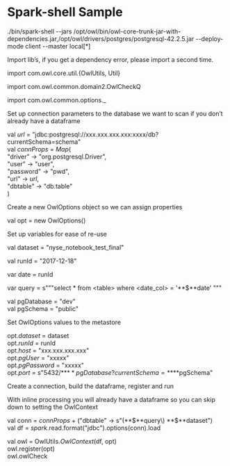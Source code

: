 # Spark-shell Sample

./bin/spark-shell --jars /opt/owl/bin/owl-core-trunk-jar-with-dependencies.jar,/opt/owl/drivers/postgres/postgresql-42.2.5.jar --deploy-mode client --master local\[\*\]

Import lib’s, if you get a dependency error, please import a second time.

import com.owl.core.util.{OwlUtils, Util}

import com.owl.common.domain2.OwlCheckQ

import com.owl.common.options.\_

Set up connection parameters to the database we want to scan if you don’t already have a dataframe

val _url_ = "jdbc:postgresql://xxx.xxx.xxx.xxx:xxxx/db?currentSchema=schema"  
val _connProps_ = _Map_\(  
  "driver" -&gt; "org.postgresql.Driver",  
  "user" -&gt; "user",  
  "password" -&gt; "pwd",  
  "url" -&gt; _url_,  
  "dbtable" -&gt; "db.table"  
\)

Create a new OwlOptions object so we can assign properties

val opt = new OwlOptions\(\)

Set up variables for ease of re-use

val dataset = "nyse\_notebook\_test\_final"

val runId = "2017-12-18"

var date = runId

var query = s"""select \* from &lt;table&gt; where &lt;date\_col&gt; = '**$**date' """

val pgDatabase = "dev"  
val pgSchema = "public"

Set OwlOptions values to the metastore

opt._dataset_ = dataset  
opt._runId_ = runId  
opt._host_ = "xxx.xxx.xxx.xxx"  
opt._pgUser_ = "xxxxx"  
opt._pgPassword_ = "xxxxx"  
opt._port_ = s"5432/**$**pgDatabase?currentSchema=**$**pgSchema"

Create a connection, build the dataframe, register and run

With inline processing you will already have a dataframe so you can skip down to setting the OwlContext

val conn = _connProps_ + \("dbtable" -&gt; s"\(**$**query\) **$**dataset"\)  
val df = _spark_.read.format\("jdbc"\).options\(conn\).load

val owl = OwlUtils._OwlContext_\(df, opt\)  
owl.register\(opt\)  
owl.owlCheck

